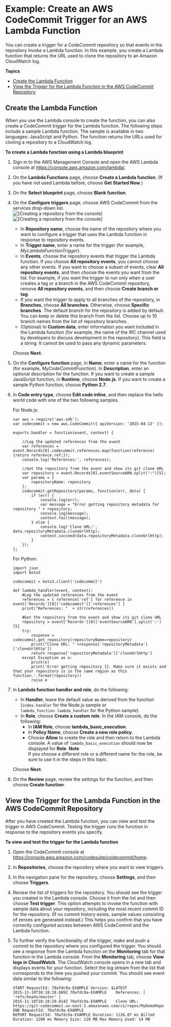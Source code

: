 # Example: Create an AWS CodeCommit Trigger for an AWS Lambda Function<a name="how-to-notify-lambda"></a>

You can create a trigger for a CodeCommit repository so that events in the repository invoke a Lambda function\. In this example, you create a Lambda function that returns the URL used to clone the repository to an Amazon CloudWatch log\.   

**Topics**
+ [Create the Lambda Function](#how-to-notify-lambda-create-function)
+ [View the Trigger for the Lambda Function in the AWS CodeCommit Repository](#how-to-notify-lam-view)

## Create the Lambda Function<a name="how-to-notify-lambda-create-function"></a>

When you use the Lambda console to create the function, you can also create a CodeCommit trigger for the Lambda function\. The following steps include a sample Lambda function\. The sample is available in two languages: JavaScript and Python\. The function returns the URLs used for cloning a repository to a CloudWatch log\.

**To create a Lambda function using a Lambda blueprint**

1. Sign in to the AWS Management Console and open the AWS Lambda console at [https://console\.aws\.amazon\.com/lambda/](https://console.aws.amazon.com/lambda/)\.

1. On the **Lambda Functions** page, choose **Create a Lambda function**\. \(If you have not used Lambda before, choose **Get Started Now**\.\)

1. On the **Select blueprint** page, choose **Blank function**\.

1. On the **Configure triggers** page, choose AWS CodeCommit from the services drop\-down list\.   
![\[Creating a repository from the console\]](http://docs.aws.amazon.com/codecommit/latest/userguide/images/codecommit-lambda-trigger.png)![\[Creating a repository from the console\]](http://docs.aws.amazon.com/codecommit/latest/userguide/)
   + In **Repository name**, choose the name of the repository where you want to configure a trigger that uses the Lambda function in response to repository events\.
   + In **Trigger name**, enter a name for the trigger \(for example, *MyLambdaFunctionTrigger*\)\.
   + In **Events**, choose the repository events that trigger the Lambda function\. If you choose **All repository events**, you cannot choose any other events\. If you want to choose a subset of events, clear **All repository events**, and then choose the events you want from the list\. For example, if you want the trigger to run only when a user creates a tag or a branch in the AWS CodeCommit repository, remove **All repository events**, and then choose **Create branch or tag**\.
   + If you want the trigger to apply to all branches of the repository, in **Branches**, choose **All branches**\. Otherwise, choose **Specific branches**\. The default branch for the repository is added by default\. You can keep or delete this branch from the list\. Choose up to 10 branch names from the list of repository branches\.
   + \(Optional\) In **Custom data**, enter information you want included in the Lambda function \(for example, the name of the IRC channel used by developers to discuss development in the repository\)\. This field is a string\. It cannot be used to pass any dynamic parameters\.

   Choose **Next**\.

1. On the **Configure function** page, in **Name**, enter a name for the function \(for example, *MyCodeCommitFunction*\)\. In **Description**, enter an optional description for the function\. If you want to create a sample JavaScript function, in **Runtime**, choose **Node\.js**\. If you want to create a sample Python function, choose **Python 2\.7**\.

1. In **Code entry type**, choose **Edit code inline**, and then replace the hello world code with one of the two following samples\.

   For Node\.js:

   ```
   var aws = require('aws-sdk');
   var codecommit = new aws.CodeCommit({ apiVersion: '2015-04-13' });
   
   exports.handler = function(event, context) {
       
       //Log the updated references from the event
       var references = event.Records[0].codecommit.references.map(function(reference) {return reference.ref;});
       console.log('References:', references);
       
       //Get the repository from the event and show its git clone URL
       var repository = event.Records[0].eventSourceARN.split(":")[5];
       var params = {
           repositoryName: repository
       };
       codecommit.getRepository(params, function(err, data) {
           if (err) {
               console.log(err);
               var message = "Error getting repository metadata for repository " + repository;
               console.log(message);
               context.fail(message);
           } else {
               console.log('Clone URL:', data.repositoryMetadata.cloneUrlHttp);
               context.succeed(data.repositoryMetadata.cloneUrlHttp);
           }
       });
   };
   ```

   For Python:

   ```
   import json
   import boto3
   
   codecommit = boto3.client('codecommit')
   
   def lambda_handler(event, context):
       #Log the updated references from the event
       references = { reference['ref'] for reference in event['Records'][0]['codecommit']['references'] }
       print("References: "  + str(references))
       
       #Get the repository from the event and show its git clone URL
       repository = event['Records'][0]['eventSourceARN'].split(':')[5]
       try:
           response = codecommit.get_repository(repositoryName=repository)
           print("Clone URL: " +response['repositoryMetadata']['cloneUrlHttp'])
           return response['repositoryMetadata']['cloneUrlHttp']
       except Exception as e:
           print(e)
           print('Error getting repository {}. Make sure it exists and that your repository is in the same region as this function.'.format(repository))
           raise e
   ```

1. In **Lambda function handler and role**, do the following:
   + In **Handler**, leave the default value as derived from the function \(`index.handler` for the Node\.js sample or `lambda_function.lambda_handler` for the Python sample\)\. 
   + In **Role**, choose **Create a custom role**\. In the IAM console, do the following:
     + In **IAM Role**, choose **lambda\_basic\_execution**\.
     + In **Policy Name**, choose **Create a new role policy**\.
     + Choose **Allow** to create the role and then return to the Lambda console\. A value of `lambda_basic_execution` should now be displayed for **Role**\. 
**Note**  
If you choose a different role or a different name for the role, be sure to use it in the steps in this topic\.

   Choose **Next**\.

1. On the **Review** page, review the settings for the function, and then choose **Create function**\.

## View the Trigger for the Lambda Function in the AWS CodeCommit Repository<a name="how-to-notify-lam-view"></a>

After you have created the Lambda function, you can view and test the trigger in AWS CodeCommit\. Testing the trigger runs the function in response to the repository events you specify\.

**To view and test the trigger for the Lambda function**

1. Open the CodeCommit console at [https://console\.aws\.amazon\.com/codesuite/codecommit/home](https://console.aws.amazon.com/codesuite/codecommit/home)\.

1. In **Repositories**, choose the repository where you want to view triggers\.

1. In the navigation pane for the repository, choose **Settings**, and then choose **Triggers**\.

1. Review the list of triggers for the repository\. You should see the trigger you created in the Lambda console\. Choose it from the list and then choose **Test trigger**\. This option attempts to invoke the function with sample data about your repository, including the most recent commit ID for the repository\. \(If no commit history exists, sample values consisting of zeroes are generated instead\.\) This helps you confirm that you have correctly configured access between AWS CodeCommit and the Lambda function\.

1. To further verify the functionality of the trigger, make and push a commit to the repository where you configured the trigger\. You should see a response from the Lambda function on the **Monitoring** tab for that function in the Lambda console\. From the **Monitoring** tab, choose **View logs in CloudWatch**\. The CloudWatch console opens in a new tab and displays events for your function\. Select the log stream from the list that corresponds to the time you pushed your commit\. You should see event data similar to the following:

   ```
   START RequestId: 70afdc9a-EXAMPLE Version: $LATEST
   2015-11-10T18:18:28.689Z	70afdc9a-EXAMPLE	References: [ 'refs/heads/master' ]
   2015-11-10T18:18:29.814Z	70afdc9a-EXAMPLE	Clone URL: https://git-codecommit.us-east-2.amazonaws.com/v1/repos/MyDemoRepo
   END RequestId: 70afdc9a-EXAMPLE
   REPORT RequestId: 70afdc9a-EXAMPLE Duration: 1126.87 ms Billed Duration: 1200 ms Memory Size: 128 MB Max Memory Used: 14 MB
   ```